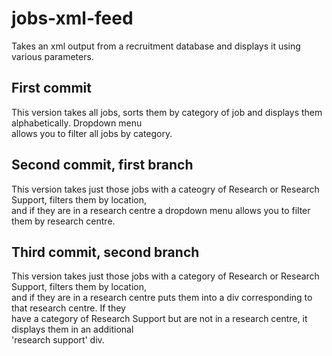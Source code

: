 # jobs-xml-feed

Takes an xml output from a recruitment database and displays it using various parameters.

## First commit

This version takes all jobs, sorts them by category of job and displays them alphabetically. Dropdown menu  
allows you to filter all jobs by category.

## Second commit, first branch

This version takes just those jobs with a cateogry of Research or Research Support, filters them by location,  
and if they are in a research centre a dropdown menu allows you to filter them by research centre.

## Third commit, second branch

This version takes just those jobs with a category of Research or Research Support, filters them by location,  
and if they are in a research centre puts them into a div corresponding to that research centre. If they  
have a category of Research Support but are not in a research centre, it displays them in an additional  
'research support' div.
